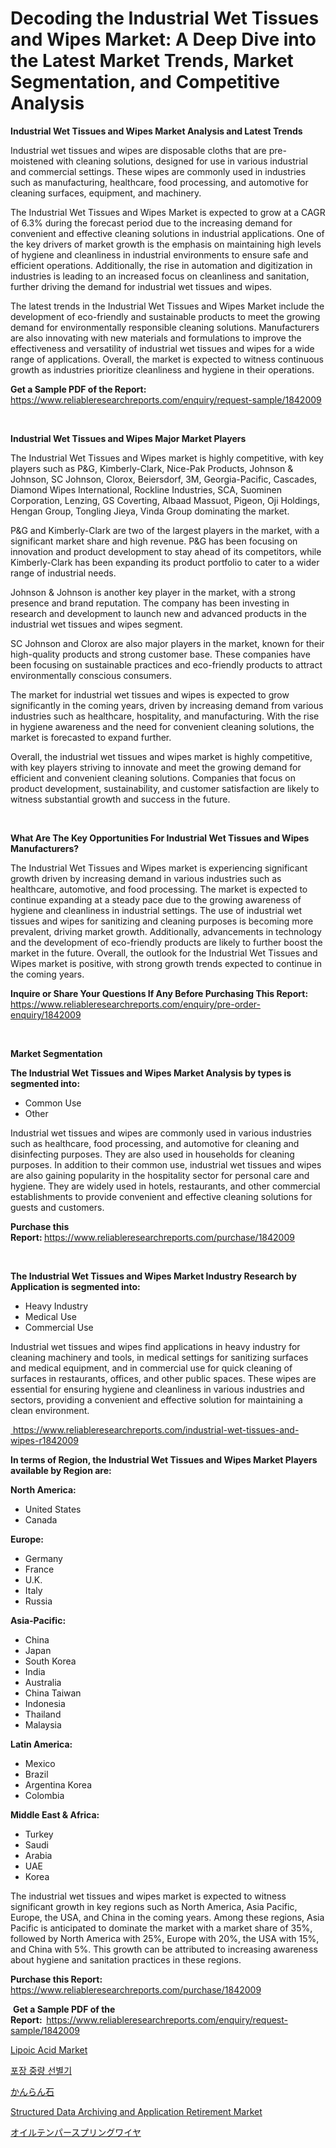 <p><h1>Decoding the Industrial Wet Tissues and Wipes Market: A Deep Dive into the Latest Market Trends, Market Segmentation, and Competitive Analysis</h1></p><p><strong>Industrial Wet Tissues and Wipes Market Analysis and Latest Trends</strong></p>
<p><p>Industrial wet tissues and wipes are disposable cloths that are pre-moistened with cleaning solutions, designed for use in various industrial and commercial settings. These wipes are commonly used in industries such as manufacturing, healthcare, food processing, and automotive for cleaning surfaces, equipment, and machinery.</p><p>The Industrial Wet Tissues and Wipes Market is expected to grow at a CAGR of 6.3% during the forecast period due to the increasing demand for convenient and effective cleaning solutions in industrial applications. One of the key drivers of market growth is the emphasis on maintaining high levels of hygiene and cleanliness in industrial environments to ensure safe and efficient operations. Additionally, the rise in automation and digitization in industries is leading to an increased focus on cleanliness and sanitation, further driving the demand for industrial wet tissues and wipes.</p><p>The latest trends in the Industrial Wet Tissues and Wipes Market include the development of eco-friendly and sustainable products to meet the growing demand for environmentally responsible cleaning solutions. Manufacturers are also innovating with new materials and formulations to improve the effectiveness and versatility of industrial wet tissues and wipes for a wide range of applications. Overall, the market is expected to witness continuous growth as industries prioritize cleanliness and hygiene in their operations.</p></p>
<p><strong>Get a Sample PDF of the Report:&nbsp;</strong> <a href="https://www.reliableresearchreports.com/enquiry/request-sample/1842009">https://www.reliableresearchreports.com/enquiry/request-sample/1842009</a></p>
<p>&nbsp;</p>
<p><strong>Industrial Wet Tissues and Wipes Major Market Players</strong></p>
<p><p>The Industrial Wet Tissues and Wipes market is highly competitive, with key players such as P&G, Kimberly-Clark, Nice-Pak Products, Johnson & Johnson, SC Johnson, Clorox, Beiersdorf, 3M, Georgia-Pacific, Cascades, Diamond Wipes International, Rockline Industries, SCA, Suominen Corporation, Lenzing, GS Coverting, Albaad Massuot, Pigeon, Oji Holdings, Hengan Group, Tongling Jieya, Vinda Group dominating the market.</p><p>P&G and Kimberly-Clark are two of the largest players in the market, with a significant market share and high revenue. P&G has been focusing on innovation and product development to stay ahead of its competitors, while Kimberly-Clark has been expanding its product portfolio to cater to a wider range of industrial needs.</p><p>Johnson & Johnson is another key player in the market, with a strong presence and brand reputation. The company has been investing in research and development to launch new and advanced products in the industrial wet tissues and wipes segment.</p><p>SC Johnson and Clorox are also major players in the market, known for their high-quality products and strong customer base. These companies have been focusing on sustainable practices and eco-friendly products to attract environmentally conscious consumers.</p><p>The market for industrial wet tissues and wipes is expected to grow significantly in the coming years, driven by increasing demand from various industries such as healthcare, hospitality, and manufacturing. With the rise in hygiene awareness and the need for convenient cleaning solutions, the market is forecasted to expand further.</p><p>Overall, the industrial wet tissues and wipes market is highly competitive, with key players striving to innovate and meet the growing demand for efficient and convenient cleaning solutions. Companies that focus on product development, sustainability, and customer satisfaction are likely to witness substantial growth and success in the future.</p></p>
<p>&nbsp;</p>
<p><strong>What Are The Key Opportunities For Industrial Wet Tissues and Wipes Manufacturers?</strong></p>
<p><p>The Industrial Wet Tissues and Wipes market is experiencing significant growth driven by increasing demand in various industries such as healthcare, automotive, and food processing. The market is expected to continue expanding at a steady pace due to the growing awareness of hygiene and cleanliness in industrial settings. The use of industrial wet tissues and wipes for sanitizing and cleaning purposes is becoming more prevalent, driving market growth. Additionally, advancements in technology and the development of eco-friendly products are likely to further boost the market in the future. Overall, the outlook for the Industrial Wet Tissues and Wipes market is positive, with strong growth trends expected to continue in the coming years.</p></p>
<p><strong>Inquire or Share Your Questions If Any Before Purchasing This Report:</strong> <a href="https://www.reliableresearchreports.com/enquiry/pre-order-enquiry/1842009">https://www.reliableresearchreports.com/enquiry/pre-order-enquiry/1842009</a></p>
<p>&nbsp;</p>
<p><strong>Market Segmentation</strong></p>
<p><strong>The Industrial Wet Tissues and Wipes Market Analysis by types is segmented into:</strong></p>
<p><ul><li>Common Use</li><li>Other</li></ul></p>
<p><p>Industrial wet tissues and wipes are commonly used in various industries such as healthcare, food processing, and automotive for cleaning and disinfecting purposes. They are also used in households for cleaning purposes. In addition to their common use, industrial wet tissues and wipes are also gaining popularity in the hospitality sector for personal care and hygiene. They are widely used in hotels, restaurants, and other commercial establishments to provide convenient and effective cleaning solutions for guests and customers.</p></p>
<p><strong>Purchase this Report:&nbsp;</strong><a href="https://www.reliableresearchreports.com/purchase/1842009">https://www.reliableresearchreports.com/purchase/1842009</a></p>
<p>&nbsp;</p>
<p><strong>The Industrial Wet Tissues and Wipes Market Industry Research by Application is segmented into:</strong></p>
<p><ul><li>Heavy Industry</li><li>Medical Use</li><li>Commercial Use</li></ul></p>
<p><p>Industrial wet tissues and wipes find applications in heavy industry for cleaning machinery and tools, in medical settings for sanitizing surfaces and medical equipment, and in commercial use for quick cleaning of surfaces in restaurants, offices, and other public spaces. These wipes are essential for ensuring hygiene and cleanliness in various industries and sectors, providing a convenient and effective solution for maintaining a clean environment.</p></p>
<p><a href="https://www.reliableresearchreports.com/industrial-wet-tissues-and-wipes-r1842009">&nbsp;https://www.reliableresearchreports.com/industrial-wet-tissues-and-wipes-r1842009</a></p>
<p><strong>In terms of Region, the Industrial Wet Tissues and Wipes Market Players available by Region are:</strong></p>
<p>
    <p> <strong> North America: </strong>
        <ul>
            <li>United States</li>
            <li>Canada</li>
        </ul>
        </p> 
    <p> <strong> Europe: </strong>
        <ul>
            <li>Germany</li>
            <li>France</li>
            <li>U.K.</li>
            <li>Italy</li>
            <li>Russia</li>
        </ul>
        </p> 
    <p> <strong> Asia-Pacific: </strong>
        <ul>
            <li>China</li>
            <li>Japan</li>
            <li>South Korea</li>
            <li>India</li>
            <li>Australia</li>
            <li>China Taiwan</li>
            <li>Indonesia</li>
            <li>Thailand</li>
            <li>Malaysia</li>
        </ul>
        </p> 
    <p> <strong> Latin America: </strong>
        <ul>
            <li>Mexico</li>
            <li>Brazil</li>
            <li>Argentina Korea</li>
            <li>Colombia</li>
        </ul>
        </p> 
    <p> <strong> Middle East & Africa: </strong>
        <ul>
            <li>Turkey</li>
            <li>Saudi</li>
            <li>Arabia</li>
            <li>UAE</li>
            <li>Korea</li>
        </ul>
    </p>
    </p>
<p><p>The industrial wet tissues and wipes market is expected to witness significant growth in key regions such as North America, Asia Pacific, Europe, the USA, and China in the coming years. Among these regions, Asia Pacific is anticipated to dominate the market with a market share of 35%, followed by North America with 25%, Europe with 20%, the USA with 15%, and China with 5%. This growth can be attributed to increasing awareness about hygiene and sanitation practices in these regions.</p></p>
<p><strong>Purchase this Report: </strong><a href="https://www.reliableresearchreports.com/purchase/1842009">https://www.reliableresearchreports.com/purchase/1842009</a></p>
<p>&nbsp;<strong>Get a Sample PDF of the Report:&nbsp;&nbsp;</strong><a href="https://www.reliableresearchreports.com/enquiry/request-sample/1842009">https://www.reliableresearchreports.com/enquiry/request-sample/1842009</a></p>
<p><strong></strong></p>
<p><p><a href="https://github.com/Krdamani25/Market-Research-Report-List-1/blob/main/lipoic-acid-market.md">Lipoic Acid Market</a></p><p><a href="https://github.com/vskv4779xr1/Market-Research-Report-List-3/blob/main/5193421101419.md">포장 중량 선별기</a></p><p><a href="https://github.com/NikitaBruen/Market-Research-Report-List-1/blob/main/9053425122317.md">かんらん石</a></p><p><a href="https://www.linkedin.com/pulse/structured-data-archiving-application-retirement-market-emerging-ytbye">Structured Data Archiving and Application Retirement Market</a></p><p><a href="https://github.com/mm14022023/Market-Research-Report-List-2/blob/main/3159040122316.md">オイルテンパースプリングワイヤ</a></p></p>